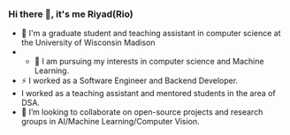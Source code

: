 ### Hi there 👋, it's me Riyad(Rio)

<!--
**RiyadHassen/RiyadHassen** is a ✨ _special_ ✨ repository because its `README.md` (this file) appears on your GitHub profile.

Here are some ideas to get you started:




- 🤔 I’m looking for help with ...
- 💬 Ask me about ...
- 📫 How to reach me: ...
- 😄 Pronouns: ...
-  Fun fact: ...
My goal is to continuously enhance my skills and knowledge in these areas to drive innovation and create solutions that solve real-world problems
-->
- 🔭 I'm a graduate student and teaching assistant in computer science at the University of Wisconsin  Madison
- - 🌱 I am pursuing my interests in computer science and  Machine Learning.
- ⚡ I worked as a Software Engineer and Backend Developer.
- I worked as a teaching assistant and mentored students in the area of DSA.  
- 👯 I’m looking to collaborate on open-source projects and research groups in AI/Machine Learning/Computer Vision.

